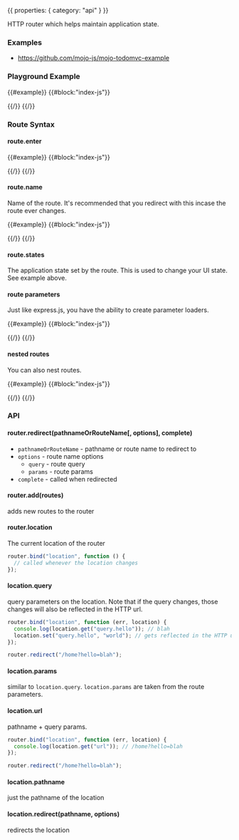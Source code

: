 {{
  properties: {
    category: "api"
  }
}}

HTTP router which helps maintain application state.

### Examples

- https://github.com/mojo-js/mojo-todomvc-example


### Playground Example

{{#example}}
{{#block:"index-js"}}
<!--
var Application = require("mojo-application");

var app = new Application();

app.use(require("mojo-bootstrap"));
app.use(require("mojo-router"));

app.router.add({
  "/": {
    name: "home",
    states: {
      main: "home",
      home: "contact"
    }
  },
  "/login": {
    name: "login",
    states: {
      main: "auth",
      auth: "login"
    }
  }
});

// bind these to views.States
app.bind("router.location", function (location) {
    console.log(location.states);
})

app.bootstrap({
  useHistory: false
}, function () {
    app.router.redirect("home");
    app.router.redirect("login");
});
-->
{{/}}
{{/}}

### Route Syntax




#### route.enter

{{#example}}
{{#block:"index-js"}}
<!--
var Application = require("mojo-application");

var app = new Application();

app.use(require("mojo-bootstrap"));
app.use(require("mojo-router"));

app.router.add({
  "/people/:person._id": {
    enter: function (location, next) {
      console.log("enter route");
      console.log(location.get("params"));
      next();
    }
  }
});
app.bootstrap({
  useHistory: false
}, function () {
  app.router.redirect("/people/person1", function () {
    console.log("redirected");
  });
});
-->
{{/}}
{{/}}

#### route.name

Name of the route. It's recommended that you redirect with this incase the route ever changes.

{{#example}}
{{#block:"index-js"}}
<!--
var Application = require("mojo-application");

var app = new Application();

app.use(require("mojo-bootstrap"));
app.use(require("mojo-router"));

app.router.add({
  enter: function (location, next) {
    console.log("enter root route");
    next();
  },
  "/people": {
    "/:person._id": {
      enter: function (location, next) {
        console.log("enter person route");
        next();
      },
      "/friends": {
        enter: function (location, next) {
          console.log("enter friends route");
          next();
        },
        states: {
          person: "friends"
        }
      },
      states: {
        people: "person"
      }
    },
    states: {
      home: "people"
    }
  }
});

app.router.bind("location", function (location) {
  console.log("current location states", location.states);
})
app.bootstrap({
  useHistory: false
}, function () {
  app.router.redirect("/people",function () {
    app.router.redirect("/people/person1",function () {
      app.router.redirect("/people/person1/friends",function () {
      });
    });
  });
});
-->
{{/}}
{{/}}

#### route.states

The application state set by the route. This is used to change your UI state. See
example above. 

<!--
TODO - show actual example
-->

#### route parameters

Just like express.js, you have the ability to create parameter loaders.

{{#example}}
{{#block:"index-js"}}
<!--
var Application = require("mojo-application");

var app = new Application();

app.use(require("mojo-bootstrap"));
app.use(require("mojo-router"));

app.router.param("person._id", function (location, next) {
  location.person = { name: "Ben Stiller" };
  console.log("passed through person._id param");
  next();
})

app.router.add({
  "/people/:person._id": {
  }
});
app.bootstrap({
  useHistory: false
}, function () {
  app.router.redirect("/people/person1",function () {
    console.log("redirected");
  });
});
-->
{{/}}
{{/}}

#### nested routes

You can also nest routes. 


{{#example}}
{{#block:"index-js"}}
<!--
var Application = require("mojo-application");

var app = new Application();

app.use(require("mojo-bootstrap"));
app.use(require("mojo-router"));

app.router.add({
  enter: function (location, next) {
    console.log("enter root route");
    next();
  },
  "/people": {
    "/:person._id": {
      enter: function (next) {
        console.log("enter person route");
        next();
      },
      "/friends": {
        enter: function (next) {
          console.log("enter friends route");
          next();
        },
        states: {
          person: "friends"
        }
      },
      states: {
        people: "person"
      }
    },
    states: {
      home: "people"
    }
  }
});

app.router.bind("location", function (location) {
  console.log("current location states", location.states);
})
app.bootstrap({
  useHistory: false
}, function () {
  app.router.redirect("/people",function () {
    app.router.redirect("/people/person1",function () {
      app.router.redirect("/people/person1/friends",function () {
      });
    });
  });
});
-->
{{/}}
{{/}}

### API

#### router.redirect(pathnameOrRouteName[, options], complete)

- `pathnameOrRouteName` - pathname or route name to redirect to
- `options` - route name options
  - `query` - route query
  - `params` - route params
- `complete` - called when redirected

#### router.add(routes)

adds new routes to the router

#### router.location

The current location of the router

```javascript
router.bind("location", function () {
  // called whenever the location changes
});
```

#### location.query

query parameters on the location. Note that if the query changes, those changes will also be reflected in the HTTP url.

```javascript
router.bind("location", function (err, location) {
  console.log(location.get("query.hello")); // blah
  location.set("query.hello", "world"); // gets reflected in the HTTP url
});

router.redirect("/home?hello=blah");
```

#### location.params

similar to `location.query`. `location.params` are taken from the route parameters.


#### location.url

pathname + query params.

```javascript
router.bind("location", function (err, location) {
  console.log(location.get("url")); // /home?hello=blah
});

router.redirect("/home?hello=blah");
```

#### location.pathname

just the pathname of the location

#### location.redirect(pathname, options)

redirects the location
